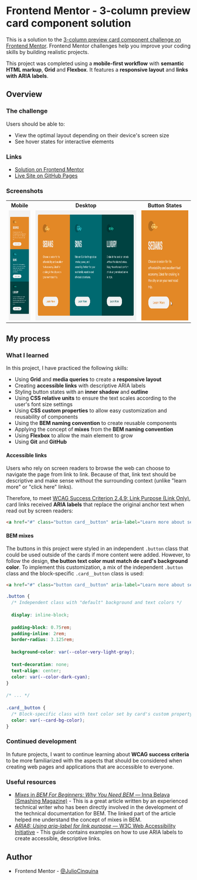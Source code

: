# Frontend Mentor - 3-column preview card component solution

This is a solution to the [3-column preview card component challenge on Frontend Mentor](https://www.frontendmentor.io/challenges/3column-preview-card-component-pH92eAR2-). Frontend Mentor challenges help you improve your coding skills by building realistic projects.

This project was completed using a **mobile-first workflow** with **semantic HTML markup**, **Grid** and **Flexbox**. It features a **responsive layout** and **links with ARIA labels**.

## Overview

### The challenge

Users should be able to:

- View the optimal layout depending on their device's screen size
- See hover states for interactive elements

### Links

- [Solution on Frontend Mentor]()
- [Live Site on GitHub Pages]()

### Screenshots

<table>
  <tr>
    <th align="center">Mobile</th>
    <th align="center">Desktop</th>
    <th align="center">Button States</th>
  </tr>
  <tr>
    <td>
      <img src="./screenshots/screenshot-mobile.png" alt="" height="300" />
    </td>
    <td>
      <img src="./screenshots/screenshot-desktop.png" alt="" height="300" />
    </td>
    <td>
      <img src="./screenshots/screenshot-states.gif" alt="" height="300" />
    </td>
  </tr>
</table>

## My process

### What I learned

In this project, I have practiced the following skills:

- Using **Grid** and **media queries** to create a **responsive layout**
- Creating **accessible links** with descriptive ARIA labels
- Styling button states with an **inner shadow** and **outline**
- Using **CSS relative units** to ensure the text scales according to the user's font size settings
- Using **CSS custom properties** to allow easy customization and reusability of components
- Using the **BEM naming convention** to create reusable components
- Applying the concept of **mixes** from the **BEM naming convention**
- Using **Flexbox** to allow the main element to grow
- Using **Git** and **GitHub**

#### Accessible links

Users who rely on screen readers to browse the web can choose to navigate the page from link to link. Because of that, link text should be descriptive and make sense without the surrounding context (unlike "learn more" or "click here" links).

Therefore, to meet [WCAG Success Criterion 2.4.9: Link Purpose (Link Only)](https://www.w3.org/WAI/WCAG21/quickref/#link-purpose-link-only), card links received **ARIA labels** that replace the original anchor text when read out by screen readers:

<!-- prettier-ignore -->
```html
<a href="#" class="button card__button" aria-label="Learn more about sedans">Learn More</a>
```

#### BEM mixes

The buttons in this project were styled in an independent `.button` class that could be used outside of the cards if more content were added. However, to follow the design, **the button text color must match de card's background color**. To implement this customization, a mix of the independent `.button` class and the block-specific `.card__button` class is used:

<!-- prettier-ignore -->
```html
<a href="#" class="button card__button" aria-label="Learn more about sedans">Learn More</a>
```

```css
.button {
  /* Independent class with "default" background and text colors */

  display: inline-block;

  padding-block: 0.75rem;
  padding-inline: 2rem;
  border-radius: 3.125rem;

  background-color: var(--color-very-light-gray);

  text-decoration: none;
  text-align: center;
  color: var(--color-dark-cyan);
}

/* ... */

.card__button {
  /* Block-specific class with text color set by card's custom property */
  color: var(--card-bg-color);
}
```

### Continued development

In future projects, I want to continue learning about **WCAG success criteria** to be more familiarized with the aspects that should be considered when creating web pages and applications that are accessible to everyone.

### Useful resources

- [_Mixes_ in _BEM For Beginners: Why You Need BEM_ — Inna Belaya (Smashing Magazine)](https://www.smashingmagazine.com/2018/06/bem-for-beginners/#mixes) - This is a great article written by an experienced technical writer who has been directly involved in the development of the technical documentation for BEM. The linked part of the article helped me understand the concept of mixes in BEM.
- [_ARIA8: Using aria-label for link purpose_ — W3C Web Accessibility Initiative](https://www.w3.org/WAI/WCAG22/Techniques/aria/ARIA8) - This guide contains examples on how to use ARIA labels to create accessible, descriptive links.

## Author

- Frontend Mentor - [@JulioCinquina](https://www.frontendmentor.io/profile/JulioCinquina)
